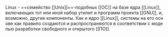 Linux - ==семейство [[Unix]]==-подобных [[ОС]] на базе ядра [[Linux]], 
включающих тот или иной набор утилит и программ проекта [[GNU]], и, возможно, другие компоненты. Как и ядро [[Linux]], системы на его основе как правило создаются и распространяются в соответствии с моделью разработки свободного и открытого [[ПО]]. 